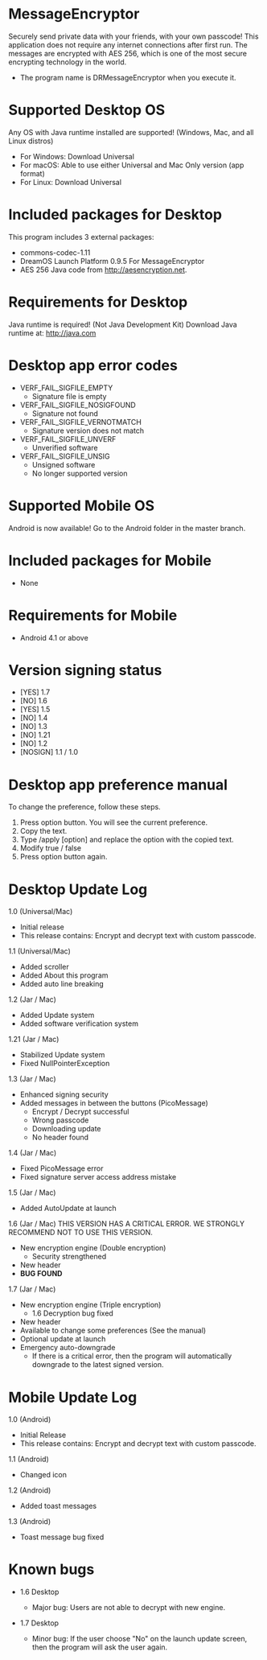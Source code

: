 # MessageEncryptor
Securely send private data with your friends, with your own passcode!
This application does not require any internet connections after first run.
The messages are encrypted with AES 256, which is one of the most secure encrypting technology in the world.
* The program name is DRMessageEncryptor when you execute it.

# Supported Desktop OS
Any OS with Java runtime installed are supported! (Windows, Mac, and all Linux distros)
- For Windows: Download Universal
- For macOS: Able to use either Universal and Mac Only version (app format)
- For Linux: Download Universal

# Included packages for Desktop
This program includes 3 external packages:
- commons-codec-1.11
- DreamOS Launch Platform 0.9.5 For MessageEncryptor
- AES 256 Java code from http://aesencryption.net.

# Requirements for Desktop
Java runtime is required! (Not Java Development Kit)
Download Java runtime at: http://java.com

# Desktop app error codes
- VERF_FAIL_SIGFILE_EMPTY
    - Signature file is empty
- VERF_FAIL_SIGFILE_NOSIGFOUND
    - Signature not found
- VERF_FAIL_SIGFILE_VERNOTMATCH
    - Signature version does not match
- VERF_FAIL_SIGFILE_UNVERF
    - Unverified software
- VERF_FAIL_SIGFILE_UNSIG
    - Unsigned software
    - No longer supported version


# Supported Mobile OS
Android is now available!
Go to the Android folder in the master branch.

# Included packages for Mobile
- None

# Requirements for Mobile
- Android 4.1 or above

# Version signing status
- [YES] 1.7
- [NO] 1.6
- [YES] 1.5
- [NO] 1.4
- [NO] 1.3
- [NO] 1.21
- [NO] 1.2
- [NOSIGN] 1.1 / 1.0

# Desktop app preference manual
To change the preference, follow these steps.
1. Press option button. You will see the current preference.
2. Copy the text. 
3. Type /apply [option] and replace the option with the copied text.
4. Modify true / false
5. Press option button again.

# Desktop Update Log
1.0 (Universal/Mac)
- Initial release
- This release contains: Encrypt and decrypt text with custom passcode.

1.1 (Universal/Mac)
- Added scroller
- Added About this program
- Added auto line breaking

1.2 (Jar / Mac)
- Added Update system
- Added software verification system

1.21 (Jar / Mac)
- Stabilized Update system
- Fixed NullPointerException

1.3 (Jar / Mac)
- Enhanced signing security
- Added messages in between the buttons (PicoMessage)
	- Encrypt / Decrypt successful
	- Wrong passcode
	- Downloading update
	- No header found

1.4 (Jar / Mac)
- Fixed PicoMessage error
- Fixed signature server access address mistake

1.5 (Jar / Mac)
- Added AutoUpdate at launch

1.6 (Jar / Mac)    THIS VERSION HAS A CRITICAL ERROR. WE STRONGLY RECOMMEND NOT TO USE THIS VERSION.
- New encryption engine (Double encryption)
    - Security strengthened
- New header
- **BUG FOUND**

1.7 (Jar / Mac)
- New encryption engine (Triple encryption)
    - 1.6 Decryption bug fixed
- New header
- Available to change some preferences (See the manual)
- Optional update at launch
- Emergency auto-downgrade
    - If there is a critical error, then the program will automatically downgrade to the latest signed version.

# Mobile Update Log
1.0 (Android)
- Initial Release
- This release contains: Encrypt and decrypt text with custom passcode.

1.1 (Android)
- Changed icon

1.2 (Android)
- Added toast messages

1.3 (Android)
- Toast message bug fixed

# Known bugs
- 1.6 Desktop
    - Major bug: Users are not able to decrypt with new engine.

- 1.7 Desktop
    - Minor bug: If the user choose "No" on the launch update screen, then the program will ask the user again.
